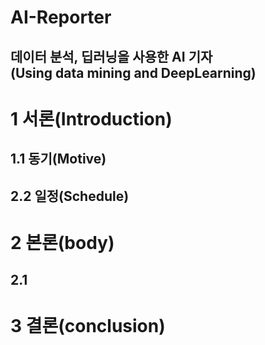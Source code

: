 AI-Reporter
=============

데이터 분석, 딥러닝을 사용한 AI 기자 
<br/>(Using data mining and DeepLearning)
--------------------
# 1 서론(Introduction)
## 1.1 동기(Motive)

## 2.2 일정(Schedule)


# 2 본론(body)
## 2.1

# 3 결론(conclusion)
